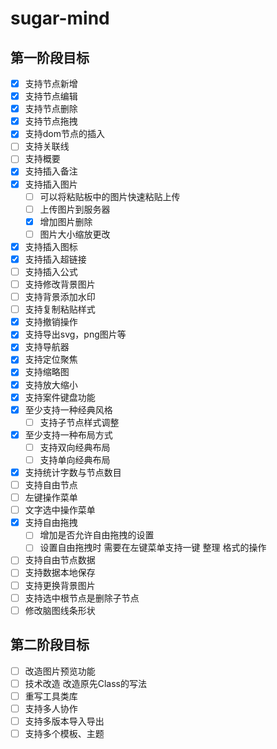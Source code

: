 # sugar-mind

## 第一阶段目标

- [x] 支持节点新增
- [x] 支持节点编辑
- [x] 支持节点删除
- [x] 支持节点拖拽
- [x] 支持dom节点的插入
- [ ] 支持关联线
- [ ] 支持概要
- [x] 支持插入备注
- [x] 支持插入图片
  - [ ] 可以将粘贴板中的图片快速粘贴上传
  - [ ] 上传图片到服务器
  - [x] 增加图片删除
  - [ ] 图片大小缩放更改
- [x] 支持插入图标
- [x] 支持插入超链接
- [ ] 支持插入公式
- [ ] 支持修改背景图片
- [ ] 支持背景添加水印
- [ ] 支持复制粘贴样式
- [x] 支持撤销操作
- [x] 支持导出svg，png图片等
- [x] 支持导航器
- [x] 支持定位聚焦
- [x] 支持缩略图
- [x] 支持放大缩小
- [x] 支持案件键盘功能
- [x] 至少支持一种经典风格
  - [ ] 支持子节点样式调整
- [x] 至少支持一种布局方式
  - [ ] 支持双向经典布局
  - [ ] 支持单向经典布局
- [x] 支持统计字数与节点数目
- [ ] 支持自由节点
- [ ] 左键操作菜单
- [ ] 文字选中操作菜单
- [x] 支持自由拖拽
  - [ ] 增加是否允许自由拖拽的设置
  - [ ] 设置自由拖拽时 需要在左键菜单支持一键 整理 格式的操作
- [ ] 支持自由节点数据
- [ ] 支持数据本地保存
- [ ] 支持更换背景图片
- [ ] 支持选中根节点是删除子节点
- [ ] 修改脑图线条形状

## 第二阶段目标
- [ ] 改造图片预览功能
- [ ] 技术改造 改造原先Class的写法
- [ ] 重写工具类库
- [ ] 支持多人协作
- [ ] 支持多版本导入导出
- [ ] 支持多个模板、主题
